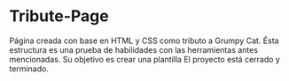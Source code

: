 # Tribute-Page
Página creada con base en HTML y CSS como tributo a Grumpy Cat.
Ésta estructura es una prueba de habilidades con las herramientas antes mencionadas.
Su objetivo es crear una plantilla El proyecto está cerrado y terminado.
